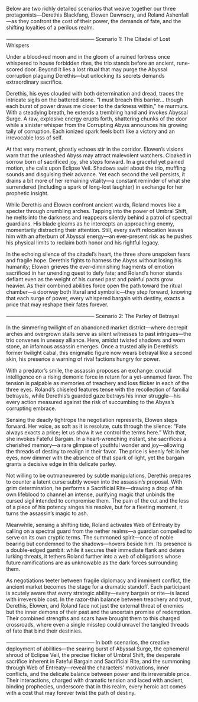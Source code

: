 Below are two richly detailed scenarios that weave together our three protagonists—Derethis Blackfang, Elowen Dawnscry, and Roland Ashenfall—as they confront the cost of their power, the demands of fate, and the shifting loyalties of a perilous realm.

────────────────────────
Scenario 1: The Citadel of Lost Whispers

Under a blood‐red moon and in the gloom of a ruined fortress once whispered to house forbidden rites, the trio stands before an ancient, rune‐scored door. Beyond it lies a lost ritual that may purge the Abyssal corruption plaguing Derethis—but unlocking its secrets demands extraordinary sacrifice.

Derethis, his eyes clouded with both determination and dread, traces the intricate sigils on the battered stone. “I must breach this barrier… though each burst of power draws me closer to the darkness within,” he murmurs. With a steadying breath, he extends a trembling hand and invokes Abyssal Surge. A raw, explosive energy erupts forth, shattering chunks of the door while a sinister whisper from the Corrupting Abyss announces his growing tally of corruption. Each ionized spark feels both like a victory and an irrevocable loss of self.

At that very moment, ghostly echoes stir in the corridor. Elowen’s visions warn that the unleashed Abyss may attract malevolent watchers. Cloaked in sorrow born of sacrificed joy, she steps forward. In a graceful yet pained motion, she calls upon Eclipse Veil. Shadows swirl about the trio, muffling sounds and disguising their advance. Yet each second the veil persists, it drains a bit more of her remaining vitality—a constant reminder of what she surrendered (including a spark of long-lost laughter) in exchange for her prophetic insight.

While Derethis and Elowen confront ancient wards, Roland moves like a specter through crumbling arches. Tapping into the power of Umbral Shift, he melts into the darkness and reappears silently behind a patrol of spectral guardians. His blade gleams as he intercepts an approaching enemy, momentarily distracting their attention. Still, every swift relocation leaves him with an afterburn of Abyssal energy—an ever-present risk as he pushes his physical limits to reclaim both honor and his rightful legacy.

In the echoing silence of the citadel’s heart, the three share unspoken fears and fragile hope. Derethis fights to harness the Abyss without losing his humanity; Elowen grieves the ever-diminishing fragments of emotion sacrificed in her unending quest to defy fate; and Roland’s honor stands defiant even as the weight of his cursed past and painful pacts grow heavier. As their combined abilities force open the path toward the ritual chamber—a doorway both literal and symbolic—they step forward, knowing that each surge of power, every whispered bargain with destiny, exacts a price that may reshape their fates forever.

────────────────────────
Scenario 2: The Parley of Betrayal

In the simmering twilight of an abandoned market district—where decrepit arches and overgrown stalls serve as silent witnesses to past intrigues—the trio convenes in uneasy alliance. Here, amidst twisted shadows and worn stone, an infamous assassin emerges. Once a trusted ally in Derethis’s former twilight cabal, this enigmatic figure now wears betrayal like a second skin, his presence a warning of rival factions hungry for power.

With a predator’s smile, the assassin proposes an exchange: crucial intelligence on a rising demonic force in return for a yet-unnamed favor. The tension is palpable as memories of treachery and loss flicker in each of the three eyes. Roland’s chiseled features tense with the recollection of familial betrayals, while Derethis’s guarded gaze betrays his inner struggle—his every action measured against the risk of succumbing to the Abyss’s corrupting embrace.

Sensing the deadly tightrope the negotiation represents, Elowen steps forward. Her voice, as soft as it is resolute, cuts through the silence: “Fate always exacts a price; let us show it we control the terms here.” With that, she invokes Fateful Bargain. In a heart-wrenching instant, she sacrifices a cherished memory—a rare glimpse of youthful wonder and joy—allowing the threads of destiny to realign in their favor. The price is keenly felt in her eyes, now dimmer with the absence of that spark of light, yet the bargain grants a decisive edge in this delicate parley.

Not willing to be outmaneuvered by subtle manipulations, Derethis prepares to counter a latent curse subtly woven into the assassin’s proposal. With grim determination, he performs a Sacrificial Rite—drawing a drop of his own lifeblood to channel an intense, purifying magic that unbinds the cursed sigil intended to compromise them. The pain of the cut and the loss of a piece of his potency singes his resolve, but for a fleeting moment, it turns the assassin’s magic to ash.

Meanwhile, sensing a shifting tide, Roland activates Web of Entreaty by calling on a spectral guard from the nether realms—a guardian compelled to serve on its own cryptic terms. The summoned spirit—once of noble bearing but condemned to the shadows—hovers beside him. Its presence is a double-edged gambit: while it secures their immediate flank and deters lurking threats, it tethers Roland further into a web of obligations whose future ramifications are as unknowable as the dark forces surrounding them.

As negotiations teeter between fragile diplomacy and imminent conflict, the ancient market becomes the stage for a dramatic standoff. Each participant is acutely aware that every strategic ability—every bargain or rite—is laced with irreversible cost. In the razor-thin balance between treachery and trust, Derethis, Elowen, and Roland face not just the external threat of enemies but the inner demons of their past and the uncertain promise of redemption. Their combined strengths and scars have brought them to this charged crossroads, where even a single misstep could unravel the tangled threads of fate that bind their destinies.

────────────────────────
In both scenarios, the creative deployment of abilities—the searing burst of Abyssal Surge, the ephemeral shroud of Eclipse Veil, the precise flicker of Umbral Shift, the desperate sacrifice inherent in Fateful Bargain and Sacrificial Rite, and the summoning through Web of Entreaty—reveal the characters’ motivations, inner conflicts, and the delicate balance between power and its irreversible price. Their interactions, charged with dramatic tension and laced with ancient, binding prophecies, underscore that in this realm, every heroic act comes with a cost that may forever twist the path of destiny.